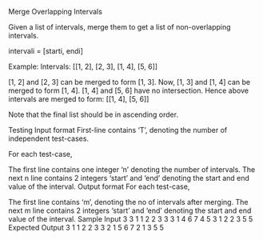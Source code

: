 Merge Overlapping Intervals


Given a list of intervals, merge them to get a list of non-overlapping intervals.

intervali = [starti, endi]

Example:
Intervals: [[1, 2], [2, 3], [1, 4], [5, 6]]

[1, 2] and [2, 3] can be merged to form [1, 3].
Now, [1, 3] and [1, 4] can be merged to form [1, 4].
[1, 4] and [5, 6] have no intersection.
Hence above intervals are merged to form:
[[1, 4], [5, 6]]

Note that the final list should be in ascending order.

Testing
Input format
First-line contains ‘T’, denoting the number of independent test-cases.

For each test-case,

The first line contains one integer ‘n’ denoting the number of intervals.
The next n line contains 2 integers ‘start’ and ‘end’ denoting the start and end value of the interval.
Output format
For each test-case,

The first line contains ‘m’, denoting the no of intervals after merging.
The next m line contains 2 integers ‘start’ and ‘end’ denoting the start and end value of the interval.
Sample Input
3
3
1 1
2 2
3 3
3
1 4
6 7
4 5
3
1 2
2 3
5 5
Expected Output
3
1 1
2 2
3 3
2
1 5
6 7
2
1 3
5 5